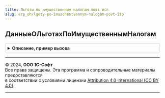 ```yaml
---
title: Льготы по имущественным налогам повт исп
slug: erp_uh/lgoty-po-imuschestvennym-nalogam-povt-isp
---
```



## ДанныеОЛьготахПоИмущественнымНалогам
<details style="margin: 1em 0; padding: 0.5em; border: 1px solid #ccc; border-radius: 6px;">

<summary style="font-weight: bold; cursor: pointer;">Описание, пример вызова</summary>

```bsl

// Данные о льготах по имущественным налогам.
//
// Параметры:
//  Налог - ПеречислениеСсылка.ВидыИмущественныхНалогов
//  ВключатьНеактуальные - Булево - если Истина, то будут включены данные о льготах, которых нет в действующей редакции НК
//
// Возвращаемое значение:
//  Структура - Данные о льготах по имущественным налогам:
// * ЕстьНеактуальные - Булево - Истина, если по налогу применялись льготы по НК, которых нет в действующей редакции НК
// * ФедеральныеЛьготы - Соответствие - ключ - код льготы, значение - описание льготы п нормативным документам
// * МестныеЛьготы - Соответствие - ключ - вид льготы (Перечисления.ВидыЛьготПоИмущественнымНалогам),
//					значение - описание льготы п нормативным документам
Функция ДанныеОЛьготахПоИмущественнымНалогам(Налог, ВключатьНеактуальные = Истина) Экспорт
```

Пример вызова
```bsl
Результат = ЛьготыПоИмущественнымНалогамПовтИсп.ДанныеОЛьготахПоИмущественнымНалогам(Налог, ВключатьНеактуальные);
```
</details>

---

© 2024, **ООО 1С-Софт**  
Все права защищены. Эта программа и сопроводительные материалы предоставляются  
в соответствии с условиями лицензии [Attribution 4.0 International (CC BY 4.0)](https://creativecommons.org/licenses/by/4.0/legalcode).

---
